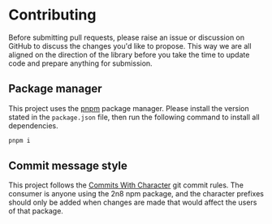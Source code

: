 # Contributing

Before submitting pull requests, please raise an issue or discussion on GitHub
to discuss the changes you'd like to propose. This way we are all aligned on the
direction of the library before you take the time to update code and prepare
anything for submission.

## Package manager

This project uses the [pnpm](https://pnpm.io/) package manager. Please install
the version stated in the `package.json` file, then run the following command to
install all dependencies.

```sh
pnpm i
```

## Commit message style

This project follows the
[Commits With Character](https://commits-with-character.org/) git commit rules.
The consumer is anyone using the 2n8 npm package, and the character prefixes
should only be added when changes are made that would affect the users of that
package.
